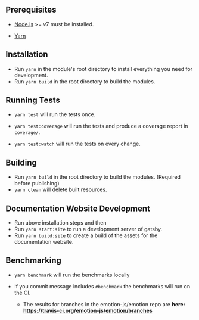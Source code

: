 ## Prerequisites

- [Node.js](http://nodejs.org/) >= v7 must be installed.

- [Yarn](https://yarnpkg.com/en/docs/install)

## Installation

- Run `yarn` in the module's root directory to install everything you need for development.
- Run `yarn build` in the root directory to build the modules.

## Running Tests

- `yarn test` will run the tests once.

- `yarn test:coverage` will run the tests and produce a coverage report in `coverage/`.

- `yarn test:watch` will run the tests on every change.

## Building

- Run `yarn build` in the root directory to build the modules. (Required before publishing)
- `yarn clean` will delete built resources.

## Documentation Website Development

- Run above installation steps and then
- Run `yarn start:site` to run a development server of gatsby.
- Run `yarn build:site` to create a build of the assets for the documentation website.

## Benchmarking

- `yarn benchmark` will run the benchmarks locally

- If you commit message includes `#benchmark` the benchmarks will run on the CI.

  - The results for branches in the emotion-js/emotion repo are **here: https://travis-ci.org/emotion-js/emotion/branches**
